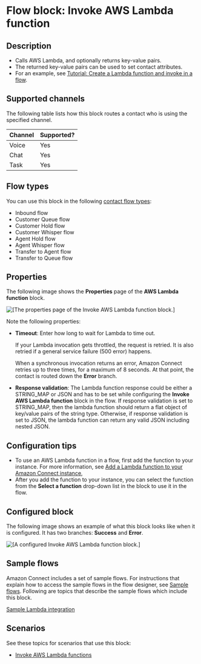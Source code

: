 # Flow block: Invoke AWS Lambda function<a name="invoke-lambda-function-block"></a>

## Description<a name="invoke-lambda-function-block-description"></a>
+ Calls AWS Lambda, and optionally returns key\-value pairs\.
+ The returned key\-value pairs can be used to set contact attributes\.
+ For an example, see [Tutorial: Create a Lambda function and invoke in a flow](connect-lambda-functions.md#tutorial-invokelambda)\.

## Supported channels<a name="invoke-lambda-channels"></a>

The following table lists how this block routes a contact who is using the specified channel\. 


| Channel | Supported? | 
| --- | --- | 
| Voice | Yes | 
| Chat | Yes | 
| Task | Yes | 

## Flow types<a name="invoke-lambda-function-block-types"></a>

You can use this block in the following [contact flow types](create-contact-flow.md#contact-flow-types):
+ Inbound flow
+ Customer Queue flow
+ Customer Hold flow
+ Customer Whisper flow
+ Agent Hold flow
+ Agent Whisper flow
+ Transfer to Agent flow 
+ Transfer to Queue flow

## Properties<a name="invoke-lambda-function-block-properties"></a>

The following image shows the **Properties** page of the **AWS Lambda function** block\.

![\[The properties page of the Invoke AWS Lambda function block.\]](http://docs.aws.amazon.com/connect/latest/adminguide/images/invoke-lambda-properties.png)

Note the following properties: 
+ **Timeout**: Enter how long to wait for Lambda to time out\. 

  If your Lambda invocation gets throttled, the request is retried\. It is also retried if a general service failure \(500 error\) happens\. 

  When a synchronous invocation returns an error, Amazon Connect retries up to three times, for a maximum of 8 seconds\. At that point, the contact is routed down the **Error** branch\.
+ **Response validation**: The Lambda function response could be either a STRING\_MAP or JSON and has to be set while configuring the **Invoke AWS Lambda function** block in the flow\. If response validation is set to STRING\_MAP, then the lambda function should return a flat object of key/value pairs of the string type\. Otherwise, if response validation is set to JSON, the lambda function can return any valid JSON including nested JSON\.

## Configuration tips<a name="invoke-lambda-function-block-tips"></a>
+ To use an AWS Lambda function in a flow, first add the function to your instance\. For more information, see [Add a Lambda function to your Amazon Connect instance](connect-lambda-functions.md#add-lambda-function), 
+ After you add the function to your instance, you can select the function from the **Select a function** drop\-down list in the block to use it in the flow\.

## Configured block<a name="invoke-lambda-function-block-configured"></a>

The following image shows an example of what this block looks like when it is configured\. It has two branches: **Success** and **Error**\.

![\[A configured Invoke AWS Lambda function block.\]](http://docs.aws.amazon.com/connect/latest/adminguide/images/invoke-lambda-configured.png)

## Sample flows<a name="invoke-lambda-function-block-samples"></a>

Amazon Connect includes a set of sample flows\. For instructions that explain how to access the sample flows in the flow designer, see [Sample flows](contact-flow-samples.md)\. Following are topics that describe the sample flows which include this block\.

[Sample Lambda integration](sample-lambda-integration.md)

## Scenarios<a name="invoke-lambda-function-block-scenarios"></a>

See these topics for scenarios that use this block:
+ [Invoke AWS Lambda functions](connect-lambda-functions.md)